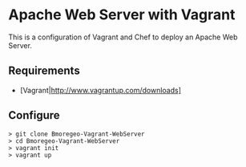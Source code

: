 # Apache Web Server with Vagrant #

This is a configuration of Vagrant and Chef to deploy an Apache Web Server.

## Requirements ##

* [Vagrant|http://www.vagrantup.com/downloads]

## Configure ##
    > git clone Bmoregeo-Vagrant-WebServer
    > cd Bmoregeo-Vagrant-WebServer
    > vagrant init
    > vagrant up

